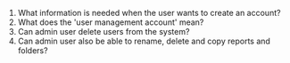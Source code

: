 1. What information is needed when the user wants to create an account?
2. What does the 'user management account' mean?
3. Can admin user delete users from the system?
4. Can admin user also be able to rename, delete and copy reports and folders?
